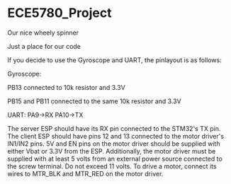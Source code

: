 # ECE5780_Project
Our nice wheely spinner

Just a place for our code

If you decide to use the Gyroscope and UART, the pinlayout is as follows:

Gyroscope:  

PB13 connected to 10k resistor and 3.3V

PB15 and PB11 connected to the same 10k resistor and 3.3V
           
UART:      PA9->RX
           PA10->TX
           
The server ESP should have its RX pin connected to the STM32's TX pin.
The client ESP should have pins 12 and 13 connected to the motor driver's IN1/IN2 pins. 5V and EN pins on the motor driver should be supplied with either Vbat or 3.3V from the ESP.
Additionally, the motor driver must be supplied with at least 5 volts from an external power source connected to the screw terminal. Do not exceed 11 volts. To drive a motor, connect its wires to MTR_BLK and MTR_RED on the motor driver.

